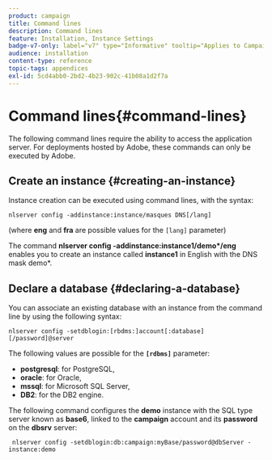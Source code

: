 ```yaml
---
product: campaign
title: Command lines
description: Command lines
feature: Installation, Instance Settings
badge-v7-only: label="v7" type="Informative" tooltip="Applies to Campaign Classic v7 only"
audience: installation
content-type: reference
topic-tags: appendices
exl-id: 5cd4abb0-2bd2-4b23-902c-41b08a1d2f7a
---
```

# Command lines{#command-lines}



The following command lines require the ability to access the application server. For deployments hosted by Adobe, these commands can only be executed by Adobe.

## Create an instance {#creating-an-instance}

Instance creation can be executed using command lines, with the syntax:

```
nlserver config -addinstance:instance/masques DNS[/lang]
```

(where **eng** and **fra** are possible values for the `[lang]` parameter)

The command **nlserver config -addinstance:instance1/demo&#42;/eng** enables you to create an instance called **instance1** in English with the DNS mask demo&#42;.

## Declare a database {#declaring-a-database}

You can associate an existing database with an instance from the command line by using the following syntax:

```
nlserver config -setdblogin:[rbdms:]account[:database][/password]@server
```

The following values are possible for the **`[rdbms]`** parameter:

* **postgresql**: for PostgreSQL,
* **oracle**: for Oracle,
* **mssql**: for Microsoft SQL Server,
* **DB2**: for the DB2 engine.

The following command configures the **demo** instance with the SQL type server known as **base6**, linked to the **campaign** account and its **password** on the **dbsrv** server:

```
 nlserver config -setdblogin:db:campaign:myBase/password@dbServer -instance:demo
```
